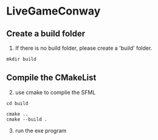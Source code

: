 # LiveGameConway

## Create a build folder
1. If there is no build folder, please create a 'build' folder.
```
mkdir build
```
## Compile the CMakeList
2. use cmake to complie the SFML
```
cd build

cmake ..
cmake --build .
```
3. run the exe program
